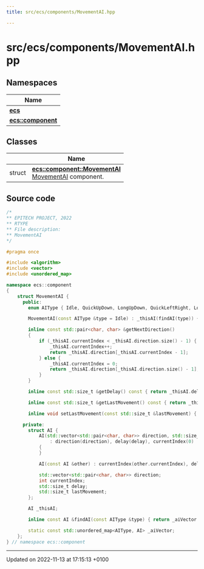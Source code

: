 ```yaml
---
title: src/ecs/components/MovementAI.hpp

---
```


# src/ecs/components/MovementAI.hpp



## Namespaces

| Name           |
| -------------- |
| **[ecs](Namespaces/namespaceecs.md)**  |
| **[ecs::component](Namespaces/namespaceecs_1_1component.md)**  |

## Classes

|                | Name           |
| -------------- | -------------- |
| struct | **[ecs::component::MovementAI](Classes/structecs_1_1component_1_1_movement_a_i.md)** <br>[MovementAI]() component.  |




## Source code

```cpp
/*
** EPITECH PROJECT, 2022
** RTYPE
** File description:
** MovementAI
*/

#pragma once

#include <algorithm>
#include <vector>
#include <unordered_map>

namespace ecs::component
{
    struct MovementAI {
      public:
        enum AIType { Idle, QuickUpDown, LongUpDown, QuickLeftRight, LongLeftRight, ClockwiseSmall, ClockwiseBig, AntiClockwiseSmall, AntiClockwiseBig };

        MovementAI(const AIType &type = Idle) : _thisAI(findAI(type)) {}

        inline const std::pair<char, char> &getNextDirection()
        {
            if (_thisAI.currentIndex < _thisAI.direction.size() - 1) {
                _thisAI.currentIndex++;
                return _thisAI.direction[_thisAI.currentIndex - 1];
            } else {
                _thisAI.currentIndex = 0;
                return _thisAI.direction[_thisAI.direction.size() - 1];
            }
        }

        inline const std::size_t &getDelay() const { return _thisAI.delay; }

        inline const std::size_t &getLastMovement() const { return _thisAI.lastMovement; }

        inline void setLastMovement(const std::size_t &lastMovement) { _thisAI.lastMovement = lastMovement; }

      private:
        struct AI {
            AI(std::vector<std::pair<char, char>> direction, std::size_t delay)
                : direction(direction), delay(delay), currentIndex(0)
            {
            }

            AI(const AI &other) : currentIndex(other.currentIndex), delay(other.delay), direction(other.direction) {}

            std::vector<std::pair<char, char>> direction;
            int currentIndex;
            std::size_t delay;
            std::size_t lastMovement;
        };

        AI _thisAI;

        inline const AI &findAI(const AIType &type) { return _aiVector.at(type); }

        static const std::unordered_map<AIType, AI> _aiVector;
    };
} // namespace ecs::component
```


-------------------------------

Updated on 2022-11-13 at 17:15:13 +0100
